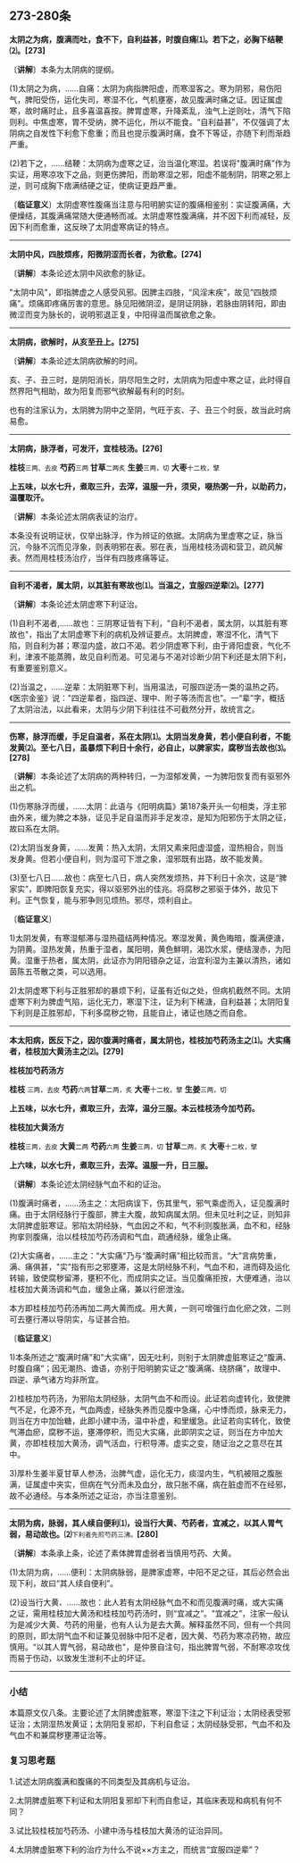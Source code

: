 ## 273-280条

**太阴之为病，腹满而吐，食不下，自利益甚，时腹自痛⑴。若下之，必胸下结鞕⑵。[273]**

〔**讲解**〕本条为太阴病的提纲。

(1)太阴之为病，……自痛：太阴为病指脾阳虚，而寒湿客之。寒为阴邪，易伤阳气，脾阳受伤，运化失司，寒湿不化，气机壅塞，故见腹满时痛之证。因证属虚寒，故时痛时止，且多喜温喜按。脾胃虚寒，升降紊乱，浊气上逆则吐，清气下陷则利。中焦虚寒，胃不受纳，脾不运化，所以不能食。“自利益甚”，不仅强调了太阴病之自发性下利愈下愈重；而且也提示腹满时痛，食不下等证，亦随下利而渐趋严重。

(2)若下之，……结鞕：太阴病为虚寒之证，治当温化寒湿。若误将"腹满时痛”作为实证，用寒凉攻下之品，则更伤脾阳，而助寒湿之邪，阳虚不能制阴，阴寒之邪上逆，则可成胸下痞满结硬之证，使病证更趋严重。

〔**临证意义**〕太阴虚寒性腹痛当注意与阳明腑实证的腹痛相鉴别：实证腹满痛，大便燥结，其腹满痛常随大便通畅而减。太阴虚寒性腹满痛，并不因下利而减轻，反因下利而愈重，这反映了太阴虚寒病证的特点。

------

**太阴中风，四肢烦疼，阳微阴涩而长者，为欲愈。[274]**

〔**讲解**〕本条论述太阴中风欲愈的脉证。

"太阴中风"，即指脾虚之人感受风邪。因脾主四肢，“风淫末疾”，故见“四肢烦痛”。烦痛即疼痛厉害的意思。脉见阳微阴涩，是阴证阴脉，若脉由阴转阳，即由微涩而变为脉长的，说明邪退正复，中阳得温而属欲愈之象。

------

**太阴病，欲解时，从亥至丑上。[275]**

〔**讲解**〕本条论述太阴病欲解的时间。

亥、子、丑三时，是阴阳消长，阴尽阳生之时，太阴病为阳虚中寒之证，此时得自然界阳气相助，故为阳复而邪气欲解最有利的时刻。

也有的注家认为，太阴脾为阴中之至阴，气旺于亥、子、丑三个时辰，故当此时病易愈。

------

**太阴病，脉浮者，可发汗，宜桂枝汤。[276]**

**桂枝**<small>三两、去皮</small>  **芍药**<small>三两 </small> **甘草**<small>二两炙</small>  **生姜**<small>三两，切</small>  **大枣**<small>十二枚，擘</small>

**上五味，以水七升，煮取三升，去滓，温服一升，须臾，啜热粥一升，以助药力，温覆取汗。**

〔**讲解**〕本条论述太阴病表证的治疗。

本条没有说明证状，仅举出脉浮，作为辨证的依据。太阴病为里虚寒之证，脉当沉，今脉不沉而见浮象，则表明邪在表。邪在表，当用桂枝汤调和营卫，疏风解表。然而用桂枝汤治疗，当伴有四肢疼痛等证。

------

**自利不渴者，属太阴，以其脏有寒故也⑴。当温之，宜服四逆辈⑵。[277]**

〔**讲解**〕本条论述太阴虚寒下利证治。

(1)自利不渴者,…...故也：三阴寒证皆有下利，"自利不渴者，属太阴，以其脏有寒故也"，指出了太阴虚寒下利的病机及辨证要点。太阴脾虚，寒湿不化，清气下陷，则自利为甚；寒湿内盛，故口不渴。若少阴虚寒下利，由于肾阳虚衰，气化不利，津液不能蒸腾，故见自利而渴。可见渴与不渴对诊断少阴下利还是太阴下利，有重要鉴别意义。

(2)当温之，……逆辈：太阴脏寒下利，当用温法，可服四逆汤一类的温热之药。《医宗金鉴》说："四逆辈者，指四逆、理中、附子等汤而言也”。一“辈”字，概括了太阴治法，以此看来，太阴与少阴下利往往不可截然分开，故统言之。

------

**伤寒，脉浮而缓，手足自温者，系在太阴⑴。太阴当发身黄，若小便自利者，不能发黄⑵。至七八日，虽暴烦下利日十余行，必自止，以脾家实，腐秽当去故也⑶。[278]**

〔**讲解**〕本条论述了太阴病的两种转归，一为湿郁发黄，一为脾阳恢复而有驱邪外出之机。

(1)伤寒脉浮而缓，……太阴：此语与《阳明病篇》第187条开头一句相类，浮主邪由外来，缓为脾之本脉，证见手足自温而非手足发凉，是知为阳邪伤于太阴之征，故曰系在太阴。

(2)太阴当发身黄，……发黄：热入太阴，太阴又素来阳虚湿盛，湿热相合，则当发身黄。但若小便自利，则为湿可下泄之象，湿邪既有出路，故不能发黄。

(3)至七八日……故也：病至七八日，病人突然发烦热，并下利日十余次，这是“脾家实”，即脾阳恢复充实，得以驱邪外出的佳兆。将腐秽之邪驱于体外，故见下利。正气恢复，能与邪争则见烦热。邪尽，烦利自止。

〔**临证意义**〕

1)太阴发黄，有寒湿郁滞与湿热蕴结两种情况。寒湿发黄，黄色晦暗，腹满便溏，为阴黄。湿热发黄，热重于湿者，属阳明，黄色鮮明，渴饮水浆，便结溲赤，为阳黄。湿重于热者，属太阴，此证亦为阴阳错杂之证，治宜利湿为主兼以清热，诸如茵陈五苓散之类，可以选用。

2)太阴虚寒下利与正胜邪却的暴烦下利，证虽有近似之处，但病机截然不同。太阴虚寒下利为脾虚气陷，运化无力，寒湿下注，证为利下稀溏，自利益甚；太阴阳复下利则是正胜邪却，下利多腐秽之物，且能自止，诸证也随之而自愈。

------

**本太阳病，医反下之，因尔腹满时痛者，属太阴也，桂枝加芍药汤主之⑴。大实痛者，桂枝加大黄汤主之⑵。[279]**

**桂枝加芍药汤方**

**桂枝** <small>三两，去皮</small>  **芍药**<small>六两</small>**甘草**<small>二两，炙</small>  **大枣**<small>十二枚，擘</small> **生姜**<small>三两，切</small>

**上五味，以水七升，煮取三升，去滓，温分三服。本云桂枝汤今加芍药。**

**桂枝加大黄汤方**

**桂枝**<small>三两，去皮</small>  **大黄**<small>二两</small>  **芍药**<small>六两</small>  **生姜**<small>三两，切</small>  **甘草**<small>二两，炙</small> **大枣**<small>十二枚，擘</small>

**上六味，以水七升，煮取三升，去滓。温服一升，日三服。**

〔**讲解**〕本条论述太阴经脉气血不和的证治。

(1)腹满时痛者，...…汤主之：太阳病误下，伤其里气，邪气乘虚而入，证见腹满时痛。由于太阴经脉行于腹部，脾主大腹，故知病属太阴。但未见吐利之证，则知非太阴脾虚脏寒证。邪陷太阴经脉，气血因之不和，气不利则腹胀满，血不和，经脉拘挛则腹痛，治以桂枝加芍药汤调和气血，疏通经脉，缓急止痛。

(2)大实痛者，……主之：“大实痛"乃与“腹满时痛”相比较而言。“大”言病势重，满、痛俱甚，"实”指有形之邪壅滞，这是太阴经脉不利，气血不和，进而碍及运化转输，致使腐秽留滞，壅积不化，而成阴实之证。当见腹痛拒按，大便难通，治以桂枝加大黄汤调和气血，缓急止痛，兼以行瘀泄浊。

本方即桂枝加芍药汤再加二两大黄而成。用大黄，一则可增强行血化瘀之效，二则可去壅行滞以导阴实，与证甚合拍。

〔**临证意义**〕

1)本条所述之“腹满时痛”和"大实痛”，因无吐利，则别于太阴脾虚脏寒证之“腹满、时腹自痛”；因无潮热、谵语，亦别于阳明腑实证之“腹满痛、绕脐痛”，故理中、四逆、承气诸方均非所宜。

2)桂枝加芍药汤，为邪陷太阴经脉，太阴气血不和而设。此证若向虚转化，致使脾气不足，化源不充，气血两虚，经脉失养而见腹中急痛，心中悸而烦，脉来无力，则当在方中加饴糖，此即小建中汤，温中补虚，和里缓急。此证若向实转化，致使气滞血瘀，腐秽不运，壅滞停积，而见大实痛，此即阴实之证，则当在方中加大黄，亦即桂枝加大黄汤，调气活血，行积导滞。虚实之变，随证治之之意尽在其中。

3)厚朴生姜半夏甘草人参汤，治脾气虚，运化无力，痰湿内生，气机被阻之腹胀满，证属虚中夹实，但病在气分而未及血分，故只胀不痛，病在脏虚而不在经邪，故不必通经。与本条所述之证治，亦当注意鉴别。

------

**太阴为病，脉弱，其人续自便利⑴，设当行大黄、芍药者，宜减之，以其人胃气弱，易动故也。⑵**<small>下利者先煎芍药三沸。</small>**[280]**

〔**讲解**〕本条承上条，论述了素体脾胃虚弱者当慎用芍药、大黄。

(1)太阴为病，…...便利：太阴病脉弱，是脾家虚寒，中阳不足之征，其后必然会出现下利，故曰“其人续自便利”。

(2)设当行大黄、…...故也：此人若有太阴经脉气血不和而见腹满时痛，或大实痛之证，需用桂枝加大黄汤和桂枝加芍药汤时，则“宜减之”。"宜减之”，注家一般认为是减少大黄、芍药的用量，也有人认为是去大黄。解释虽然不同，但有一个共同的原则，即太阴气血不和证兼见弱脉中阳不足者，因大黄、芍药为寒凉药物，故应慎用。“以其人胃气弱，易动故也"，是仲景自注句，指出脾胃气弱，不耐寒凉攻伐而易于伤动，以致发生泄利不止的坏证。

------

### **小结**

本篇原文仅八条。主要论述了太阴脾虚脏寒，寒湿下注之下利证治；太阴经表受邪证治；太阴湿热发黄证；太阴阳复邪却，下利自愈证；太阴经脉受邪，气血不和及气血不和兼腐秽壅滞证治等。

### **复习思考题**

1.试述太阴病腹满和腹痛的不同类型及其病机与证治。

2.太阴脾虚脏寒下利证和太阴阳复邪却下利而自愈证，其临床表现和病机有何不同？

3.试比较桂枝加芍药汤、小建中汤与桂枝加大黄汤的证治异同。

4.太阴脾虚脏寒下利的治疗为什么不说××方主之，而统言“宜服四逆辈”？
